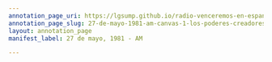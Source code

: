 ```yaml
---
annotation_page_uri: https://lgsump.github.io/radio-venceremos-en-espanol/annotations/27-de-mayo-1981-am-canvas-1-los-poderes-creadores-del-pueblo.json
annotation_page_slug: 27-de-mayo-1981-am-canvas-1-los-poderes-creadores-del-pueblo
layout: annotation_page
manifest_label: 27 de mayo, 1981 - AM

---
```

